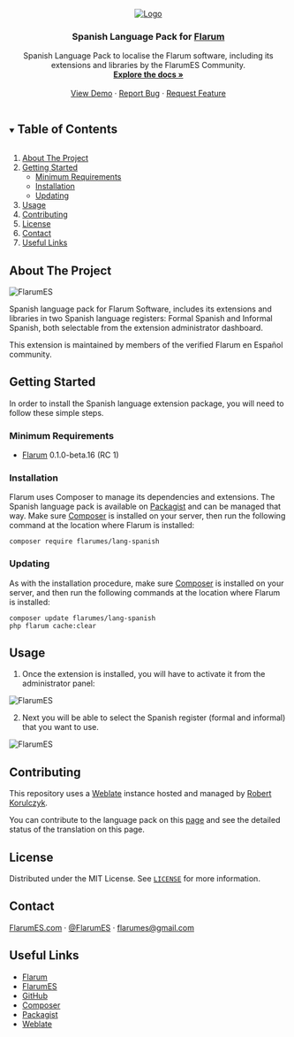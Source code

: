 <p align="center">
  <a href="https://github.com/FlarumES/lang-spanish">
    <img src="https://flarumes.com/assets/logo-qmhd7tk4.png" alt="Logo">
  </a>

  <h3 align="center">Spanish Language Pack for <a href="https://flarum.org">Flarum</a></h3>

  <p align="center">
    Spanish Language Pack to localise the Flarum software, including its extensions and libraries by the FlarumES Community.
    <br />
    <a href="https://github.com/FlarumES/lang-spanish"><strong>Explore the docs »</strong></a>
    <br />
    <br />
    <a href="https://flarumes.com">View Demo</a>
    ·
    <a href="https://github.com/FlarumES/lang-spanish/issues">Report Bug</a>
    ·
    <a href="https://github.com/FlarumES/lang-spanish/issues">Request Feature</a>
  </p>
</p>



<details open="open">
  <summary><h2 style="display: inline-block">Table of Contents</h2></summary>
  <ol>
    <li>
      <a href="#about-the-project">About The Project</a>
    </li>
    <li>
      <a href="#getting-started">Getting Started</a>
      <ul>
        <li><a href="#minimum-requirements">Minimum Requirements</a></li>
        <li><a href="#installation">Installation</a></li>
        <li><a href="#updating">Updating</a></li>
      </ul>
    </li>
    <li><a href="#usage">Usage</a></li>
    <li><a href="#contributing">Contributing</a></li>
    <li><a href="#license">License</a></li>
    <li><a href="#contact">Contact</a></li>
    <li><a href="#useful-links">Useful Links</a></li>
  </ol>
</details>


## About The Project

![FlarumES](https://flarumes.com/assets/site-image-bfqb2dxn.png)

Spanish language pack for Flarum Software, includes its extensions and libraries in two Spanish language registers: Formal Spanish and Informal Spanish, both selectable from the extension administrator dashboard.

This extension is maintained by members of the verified Flarum en Español community.

## Getting Started

In order to install the Spanish language extension package, you will need to follow these simple steps.


### Minimum Requirements

* <a href="https://flarum.org">Flarum</a> 0.1.0-beta.16 (RC 1)


### Installation

Flarum uses Composer to manage its dependencies and extensions. The Spanish language pack is available on <a href="https://packagist.org/packages/FlarumES/lang-spanish">Packagist</a> and can be managed that way. Make sure <a href="https://getcomposer.org/">Composer</a> is installed on your server, then run the following command at the location where Flarum is installed:
   ```
   composer require flarumes/lang-spanish
   ```

### Updating

As with the installation procedure, make sure <a href="https://getcomposer.org/">Composer</a> is installed on your server, and then run the following commands at the location where Flarum is installed:
   ```
   composer update flarumes/lang-spanish
   php flarum cache:clear
   ```


## Usage

1. Once the extension is installed, you will have to activate it from the administrator panel:

![FlarumES](https://flarumes.com/assets/site-image-bfqb2dxn.png)

2. Next you will be able to select the Spanish register (formal and informal) that you want to use.

![FlarumES](https://flarumes.com/assets/site-image-bfqb2dxn.png)

## Contributing

This repository uses a <a href="https://weblate.org/">Weblate</a> instance hosted and managed by <a href="https://github.com/rob006">Robert Korulczyk</a>.

You can contribute to the language pack on this <a href="https://weblate.rob006.net/languages/">page</a> and see the detailed status of the translation on this page.


## License

Distributed under the MIT License. See <a href="https://github.com/FlarumES/lang-spanish/blob/main/LICENSE">`LICENSE`</a> for more information.


## Contact

[FlarumES.com](https://FlarumES.com) · [@FlarumES](https://twitter.com/FlarumES) · flarumes@gmail.com


## Useful Links

* [Flarum](https://flarum.org)
* [FlarumES](https://FlarumES.com)
* [GitHub](https://github.com/FlarumES/lang-spanish)
* [Composer](https://getcomposer.org/)
* [Packagist](https://packagist.org/)
* [Weblate](https://weblate.org/)